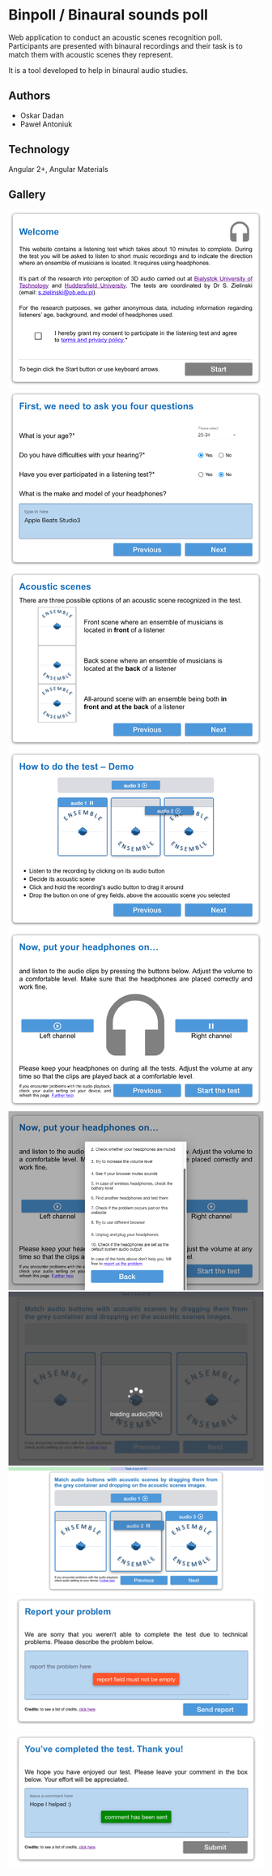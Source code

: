 # Binpoll / Binaural sounds poll

Web application to conduct an acoustic scenes recognition poll. Participants are presented with binaural recordings and their task is to match them with acoustic scenes they represent.

It is a tool developed to help in binaural audio studies.

## Authors

- Oskar Dadan
- Paweł Antoniuk
  
## Technology

Angular 2+, Angular Materials

## Gallery

<img src="readme images/home.png">
<img src="readme images/questionnaire.png">
<img src="readme images/scenes.png">
<img src="readme images/demo.png">
<img src="readme images/headset.png">
<img src="readme images/panel.png">
<img src="readme images/loading.png">
<img src="readme images/poll.png">
<img src="readme images/error.png">
<img src="readme images/popup.png">
